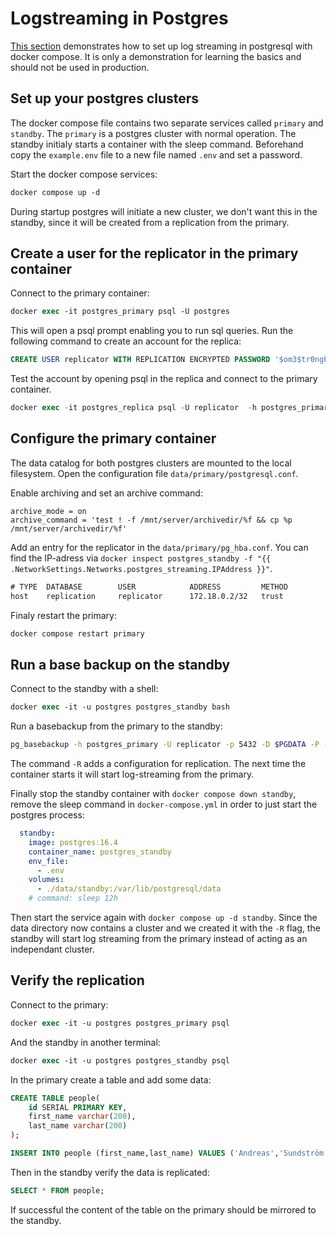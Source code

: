 # Logstreaming in Postgres

[This section](https://github.com/andreassundstrom/postgres-administration/tree/main/chapters/chapter-27/streaming-replication) demonstrates how to set up log streaming in postgresql with docker compose. It is only a demonstration for learning the basics and should not be used in production.

## Set up your postgres clusters

The docker compose file contains two separate services called `primary` and `standby`. The `primary` is a postgres cluster with normal operation. The standby initialy starts a container with the sleep command. Beforehand copy the `example.env` file to a new file named `.env` and set a password.

Start the docker compose services:
```ps
docker compose up -d
```

During startup postgres will initiate a new cluster, we don't want this in the standby, since it will be created from a replication from the primary. 

## Create a user for the replicator in the primary container

Connect to the primary container:
```ps
docker exec -it postgres_primary psql -U postgres
```

This will open a psql prompt enabling you to run sql queries. Run the following command to create an account for the replica:
```sql
CREATE USER replicator WITH REPLICATION ENCRYPTED PASSWORD '$om3$tr0ngPassw0rd';
```

Test the account by opening psql in the replica and connect to the primary container.

```sql
docker exec -it postgres_replica psql -U replicator  -h postgres_primary -d postgres
```

## Configure the primary container

The data catalog for both postgres clusters are mounted to the local filesystem. Open the configuration file `data/primary/postgresql.conf`.

Enable archiving and set an archive command:
```text
archive_mode = on
archive_command = 'test ! -f /mnt/server/archivedir/%f && cp %p /mnt/server/archivedir/%f'
```

Add an entry for the replicator in the `data/primary/pg_hba.conf`. You can find the IP-adress via `docker inspect postgres_standby -f "{{ .NetworkSettings.Networks.postgres_streaming.IPAddress }}"`.

```txt
# TYPE  DATABASE        USER            ADDRESS         METHOD
host    replication     replicator      172.18.0.2/32   trust
```

Finaly restart the primary:
```ps
docker compose restart primary
```

## Run a base backup on the standby

Connect to the standby with a shell:

```ps
docker exec -it -u postgres postgres_standby bash
```

Run a basebackup from the primary to the standby:
```bash
pg_basebackup -h postgres_primary -U replicator -p 5432 -D $PGDATA -P -Xs -R
```

The command `-R` adds a configuration for replication. The next time the container starts it will start log-streaming from the primary.

Finally stop the standby container with `docker compose down standby`, remove the sleep command in `docker-compose.yml` in order to just start the postgres process:
```yml
  standby:
    image: postgres:16.4
    container_name: postgres_standby
    env_file:
      - .env
    volumes:
      - ./data/standby:/var/lib/postgresql/data
    # command: sleep 12h
```

Then start the service again with `docker compose up -d standby`. Since the data directory now contains a cluster and we created it with the `-R` flag, the standby will start log streaming from the primary instead of acting as an independant cluster.

## Verify the replication

Connect to the primary:
```ps
docker exec -it -u postgres postgres_primary psql
```

And the standby in another terminal:
```ps
docker exec -it -u postgres postgres_standby psql
```

In the primary create a table and add some data:
```sql
CREATE TABLE people(
    id SERIAL PRIMARY KEY,
    first_name varchar(200),
    last_name varchar(200)
);

INSERT INTO people (first_name,last_name) VALUES ('Andreas','Sundström');
```

Then in the standby verify the data is replicated:
```sql
SELECT * FROM people;
```

If successful the content of the table on the primary should be mirrored to the standby.